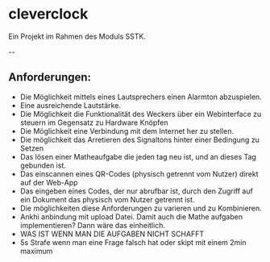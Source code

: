 # cleverclock
Ein Projekt im Rahmen des Moduls SSTK.

--
## Anforderungen:
- Die Möglichkeit mittels eines Lautsprechers einen Alarmton abzuspielen.
-   Eine ausreichende Lautstärke.
- Die Möglichkeit die Funktionalität des Weckers über ein Webinterface zu steuern im Gegensatz zu Hardware Knöpfen
- Die Möglichkeit eine Verbindung mit dem Internet her zu stellen.
- Die möglichkeit das Arretieren des Signaltons hinter einer Bedingung zu Setzen
-   Das lösen einer Matheaufgabe die jeden tag neu ist, und an dieses Tag gebunden ist.
-   Das einscannen eines QR-Codes (physisch getrennt vom Nutzer) direkt auf der Web-App
-   Das eingeben eines Codes, der nur abrufbar ist, durch den Zugriff auf ein Dokument das physisch vom Nutzer getrennt ist.
-   Die möglichkeiten diese Anforderungen zu varieren und zu Kombinieren.
-   Ankhi anbindung mit upload Datei. Damit auch die Mathe aufgaben implementieren? Dann wäre das einheitlich.
-   WAS IST WENN MAN DIE AUFGABEN NICHT SCHAFFT
-   5s Strafe wenn man eine Frage falsch hat oder skipt mit einem 2min maximum
